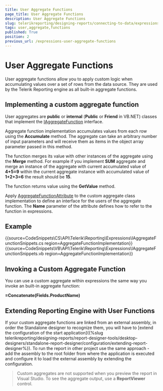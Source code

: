 ```yaml
---
title: User Aggregate Functions
page_title: User Aggregate Functions 
description: User Aggregate Functions
slug: telerikreporting/designing-reports/connecting-to-data/expressions/extending-expressions/user-aggregate-functions
tags: user,aggregate,functions
published: True
position: 2
previous_url: /expressions-user-aggregate-functions
---
```


# User Aggregate Functions

User aggregate functions allow you to apply custom logic when accumulating values over a set of rows from the data source. They are used by the Telerik Reporting engine as all built-in aggregate functions.

## Implementing a custom aggregate function

User aggregates are __public__ or __internal__ (__Public__  or __Friend__ in VB.NET) classes that implement the [IAggregateFunction](/reporting/api/Telerik.Reporting.Expressions.IAggregateFunction)  interface.

Aggregate function implementation accumulates values from each row using the __Accumulate__ method. The aggregate can take an arbitrary number of input parameters and will receive them as items in the object array parameter passed in this method.

The function merges its value with other instances of the aggregate using the __Merge__ method. For example if you implement __SUM__ aggregate and merge an instance of the aggregate with current accumulated value of __4+5=9__ within the current aggregate instance with accumulated value of __1+2+3=6__ the result should be __15__.

The function returns value using the __GetValue__ method.

Apply  [AggregateFunctionAttribute](/reporting/api/Telerik.Reporting.Expressions.AggregateFunctionAttribute) to the custom aggregate class implementation to define an interface for the users of the aggregate function. The __Name__ parameter of the attribute defines how to refer to the function in expressions.

## Example

{{source=CodeSnippets\CS\API\Telerik\Reporting\Expressions\IAggregateFunctionSnippets.cs region=AggregateFunctionImplementation}}
{{source=CodeSnippets\VB\API\Telerik\Reporting\Expressions\IAggregateFunctionSnippets.vb region=AggregateFunctionImplementation}}

## Invoking a Custom Aggregate Function

You can use a custom aggregate within expressions the same way you invoke an built-in aggregate function:

__=Concatenate(Fields.ProductName)__ 

## Extending Reporting Engine with User Functions

If your custom aggregate functions are linked from an external assembly, in order the Standalone designer to recognize them, you will have to [extend the configuration of the start application]({%slug telerikreporting/designing-reports/report-designer-tools/desktop-designers/standalone-report-designer/configuration/extending-report-designer%}). To run the report in other project use the same approach - add the assembly to the root folder from where the application is executed and configure it to load the external assembly by extending the configuration.             

> Custom aggregates are not supported when you preview the report in Visual Studio. To see the aggregate output, use a  __ReportViewer__ control.

